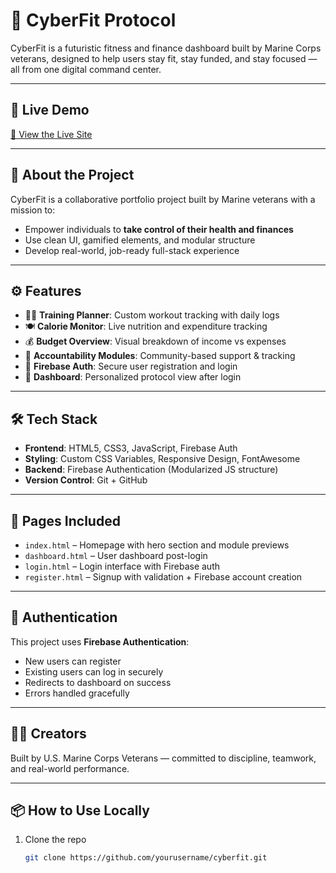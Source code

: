 # 💪 CyberFit Protocol

CyberFit is a futuristic fitness and finance dashboard built by Marine Corps veterans, designed to help users stay fit, stay funded, and stay focused — all from one digital command center.

---

## 🚀 Live Demo
[🔗 View the Live Site](https://cyberfit-protocol.netlify.app/) 

---

## 🧠 About the Project

CyberFit is a collaborative portfolio project built by Marine veterans with a mission to:

- Empower individuals to **take control of their health and finances**
- Use clean UI, gamified elements, and modular structure
- Develop real-world, job-ready full-stack experience

---

## ⚙️ Features

- 🏋️‍♂️ **Training Planner**: Custom workout tracking with daily logs
- 🍽️ **Calorie Monitor**: Live nutrition and expenditure tracking
- 💰 **Budget Overview**: Visual breakdown of income vs expenses
- 🧠 **Accountability Modules**: Community-based support & tracking
- 🔐 **Firebase Auth**: Secure user registration and login
- 🎯 **Dashboard**: Personalized protocol view after login

---

## 🛠️ Tech Stack

- **Frontend**: HTML5, CSS3, JavaScript, Firebase Auth
- **Styling**: Custom CSS Variables, Responsive Design, FontAwesome
- **Backend**: Firebase Authentication (Modularized JS structure)
- **Version Control**: Git + GitHub

---

## 🧩 Pages Included

- `index.html` – Homepage with hero section and module previews
- `dashboard.html` – User dashboard post-login
- `login.html` – Login interface with Firebase auth
- `register.html` – Signup with validation + Firebase account creation

---

## 🔐 Authentication

This project uses **Firebase Authentication**:
- New users can register
- Existing users can log in securely
- Redirects to dashboard on success
- Errors handled gracefully

---

## 👨‍💻 Creators

Built by U.S. Marine Corps Veterans — committed to discipline, teamwork, and real-world performance.

---

## 📦 How to Use Locally

1. Clone the repo  
   ```bash
   git clone https://github.com/yourusername/cyberfit.git

